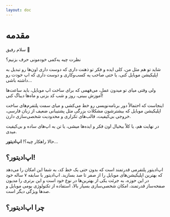 ```yaml
---
layout: doc
---
```


# مقدمه

سلام رفیق 👋

نظرت چیه یه‌کمی خودمونی حرف بزنیم؟

شاید تو هم مثل من، کلی ایده و فکر تو ذهنت داری که دوست داری اون‌ها رو تبدیل به اپلیکیشن موبایل کنی، یا حتی صاحب یه کسب‌وکاری و دوست داری که اپ خودت رو داشته باشی...

ولی وقتی میای تو میدون عمل، می‌فهمی که برای ساخت اپ موبایل، باید ساعت‌ها آموزش ببینی، روز و شب کد بزنی و ماه‌ها دیباگ کنی!

اینجاست که احتمالاً دور برنامه‌نویسی رو خط می‌کشی و میای سمت پلتفرم‌های ساخت اپلیکیشن موبایل که بیشترشون مشکلات بزرگی مثل پشتیبانی ضعیف از زبان فارسی، خروجی بی‌کیفیت، قالب‌های تکراری و محدودیت شخصی‌سازی دارن.

در نهایت هم، یا کلاً بیخیال اون فکر و ایده‌ها میشی، یا تن به اپ‌های ساده و بی‌کیفیت میدی.

حالا راهکار چیه؟!  **اپ‌ادیتور**...

اپ‌ادیتور؟!
----
اپ‌ادیتور پلتفرمی قدرتمند است که بدون حتی یک خط کد، به شما این امکان را می‌دهد که بهترین اپلیکیشن‌های موبایل را از صفر تا صد بسازید.
اپ‌ادیتور با سابقه ۷ ساله خود در این حوزه، به جرئت یکی از بهترین‌ها در نوع خود است و این برتری را مدیون صفحه‌ساز قدرتمند، امکان شخصی‌سازی بسیار بالا، استفاده از تکنولوژی بومی موبایل و صدها ویژگی دیگر است.

چرا اپ‌ادیتور؟
----
